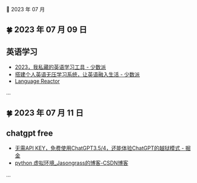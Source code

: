 🍉 2023 年 07 月


## 🍀 2023 年 07 月 09 日

## 英语学习  
  - [2023，我私藏的英语学习工具 - 少数派](https://sspai.com/post/80086 )  
  - [搭建个人英语无压学习系统，让英语融入生活 - 少数派](https://sspai.com/post/72320 )  
  - [Language Reactor](https://www.languagereactor.com/ )  
  
  

  ...  


## 🍀 2023 年 07 月 11 日

## chatgpt free  
  - [无需API KEY，免费使用ChatGPT3.5/4，还能体验ChatGPT的越狱模式 - 掘金](https://juejin.cn/post/7251501842985959485?share_token=ce2db2be-ef37-43d6-9757-4ba2231a17bb )  
  - [python 虚拟环境_Jasongrass的博客-CSDN博客](https://blog.csdn.net/lj22377/article/details/131653465 )  
  
  

  ...  

